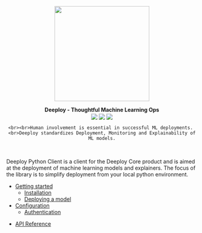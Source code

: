 <p align="center">
    <img align="center" src="./img/logo-letters.png" width="250px" />
</p>

<div align="center">
    <b>Deeploy - Thoughtful Machine Learning Ops</b>
    <br>
    <img align="center" src="https://img.shields.io/pypi/l/deeploy.svg?color=blue" />
    <a href="https://pypi.org/project/deeploy/"><img align="center" src="https://img.shields.io/pypi/v/deeploy.svg" /></a>
    <a href="https://gitlab.com/deeploy-ml/deeploy-python-client/pipelines"><img align="center" src="https://gitlab.com/deeploy-ml/deeploy-python-client/badges/master/pipeline.svg" /></a>

    <br><br>Human involvement is essential in successful ML deployments. 
    <br>Deeploy standardizes Deployment, Monitoring and Explainability of ML models.
</div>
<br>

Deeploy Python Client is a client for the Deeploy Core product and is aimed at the deployment of machine learning models and explainers. The focus of the library is to simplify deployment from your local python environment. 

- [Getting started](./getting-started.md)
  - [Installation](./getting-started.md#installation)
  - [Deploying a model](./getting-started.md#deploying-a-model)
- [Configuration](./configuration.md)
  - [Authentication](./configuration.md#authentication)
<!-- - [Examples](./examples.md) -->
- [API Reference](./api-reference.md)
